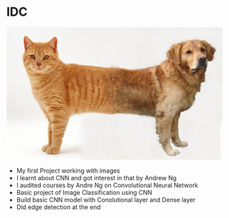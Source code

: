 # IDC
![Screenshot](Catdog_real.jpg)

- My first Project working with images
- I learnt about CNN and got interest in that by Andrew Ng
- I audited courses by Andre Ng on Convolutional Neural Network
- Basic project of Image Classification using CNN
- Build basic CNN model with Conolutional layer and Dense layer
- Did edge detection at the end
